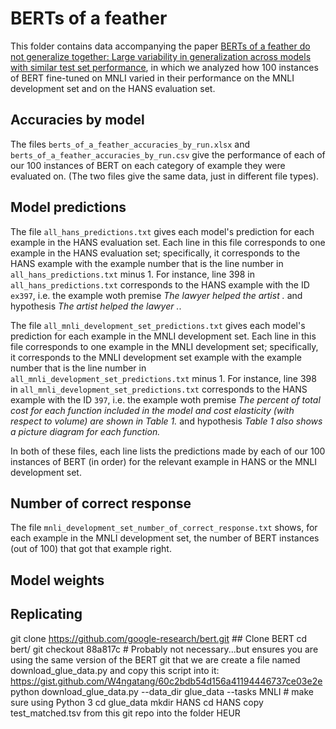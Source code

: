 # BERTs of a feather
This folder contains data accompanying the paper [BERTs of a feather do not generalize together: Large variability in generalization across models with similar test set performance](https://arxiv.org/pdf/1911.02969.pdf), in which we analyzed how 100 instances of BERT fine-tuned on MNLI varied in their performance on the MNLI development set and on the HANS evaluation set.

## Accuracies by model

The files ``berts_of_a_feather_accuracies_by_run.xlsx`` and ``berts_of_a_feather_accuracies_by_run.csv`` give the performance of each of our 100 instances of BERT on each category of example they were evaluated on. (The two files give the same data, just in different file types).

## Model predictions

The file ``all_hans_predictions.txt`` gives each model's prediction for each example in the HANS evaluation set. Each line in this file corresponds to one example in the HANS evaluation set; specifically, it corresponds to the HANS example with the example number that is the line number in ``all_hans_predictions.txt`` minus 1. For instance, line 398 in ``all_hans_predictions.txt`` corresponds to the HANS example with the ID ``ex397``, i.e. the example woth premise _The lawyer helped the artist ._ and hypothesis  _The artist helped the lawyer ._.

The file ``all_mnli_development_set_predictions.txt`` gives each model's prediction for each example in the MNLI development set. Each line in this file corresponds to one example in the MNLI development set; specifically, it corresponds to the MNLI development set example with the example number that is the line number in ``all_mnli_development_set_predictions.txt`` minus 1. For instance, line 398 in ``all_mnli_development_set_predictions.txt`` corresponds to the HANS example with the ID ``397``, i.e. the example woth premise _The percent of total cost for each function included in the model and cost elasticity (with respect to volume) are shown in Table 1._ and hypothesis _Table 1 also shows a picture diagram for each function._

In both of these files, each line lists the predictions made by each of our 100 instances of BERT (in order) for the relevant example in HANS or the MNLI development set.

## Number of correct response

The file ``mnli_development_set_number_of_correct_response.txt`` shows, for each example in the MNLI development set, the number of BERT instances (out of 100) that got that example right.

## Model weights




## Replicating
git clone https://github.com/google-research/bert.git ## Clone BERT
cd bert/
git checkout 88a817c # Probably not necessary...but ensures you are using the same version of the BERT git that we are
create a file named download_glue_data.py and copy this script into it: https://gist.github.com/W4ngatang/60c2bdb54d156a41194446737ce03e2e
python download_glue_data.py --data_dir glue_data --tasks MNLI # make sure using Python 3
cd glue_data
mkdir HANS
cd HANS
copy test_matched.tsv from this git repo into the folder HEUR


 

